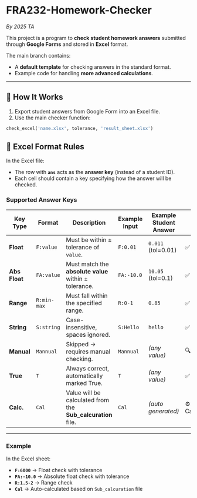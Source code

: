 # FRA232-Homework-Checker
_By 2025 TA_

This project is a program to **check student homework answers** submitted through **Google Forms** and stored in **Excel** format.

The main branch contains:
- A **default template** for checking answers in the standard format.
- Example code for handling **more advanced calculations**.

---

## 🔧 How It Works
1. Export student answers from Google Form into an Excel file.
2. Use the main checker function:

```python
check_excel('name.xlsx', tolerance, 'result_sheet.xlsx')
```

## 📑 Excel Format Rules

In the Excel file:
- The row with **`ans`** acts as the **answer key** (instead of a student ID).
- Each cell should contain a key specifying how the answer will be checked.

### Supported Answer Keys

| Key Type       | Format         | Description                                                                 | Example Input | Example Student Answer | Result |
|----------------|----------------|-----------------------------------------------------------------------------|---------------|-------------------------|--------|
| **Float**      | `F:value`      | Must be within ± tolerance of `value`.                                      | `F:0.01`      | `0.011` (tol=0.01)      | ✅ Correct |
| **Abs Float**  | `FA:value`     | Must match the **absolute value** within ± tolerance.                       | `FA:-10.0`    | `10.05` (tol=0.1)       | ✅ Correct |
| **Range**      | `R:min-max`    | Must fall within the specified range.                                       | `R:0-1`       | `0.85`                  | ✅ Correct |
| **String**     | `S:string`     | Case-insensitive, spaces ignored.                                           | `S:Hello`     | ` hello `               | ✅ Correct |
| **Manual**     | `Mannual`      | Skipped → requires manual checking.                                         | `Mannual`     | *(any value)*          | 🔍 Manual |
| **True**       | `T`            | Always correct, automatically marked True.                                  | `T`           | *(any value)*          | ✅ Correct |
| **Calc.**      | `Cal`          | Value will be calculated from the **Sub_calcuration** file.                 | `Cal`         | *(auto generated)*      | ⚙️ Calculated |

---

### Example  
In the Excel sheet:

- **`F:6000`** → Float check with tolerance  
- **`FA:-10.0`** → Absolute float check with tolerance  
- **`R:1.5-2`** → Range check  
- **`Cal`** → Auto-calculated based on `Sub_calcuration` file  
